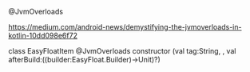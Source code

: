 @JvmOverloads

https://medium.com/android-news/demystifying-the-jvmoverloads-in-kotlin-10dd098e6f72

class EasyFloatItem @JvmOverloads constructor (val tag:String, , val afterBuild:((builder:EasyFloat.Builder)->Unit)?)